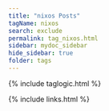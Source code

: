 ```yaml
---
title: "nixos Posts"
tagName: nixos
search: exclude
permalink: tag_nixos.html
sidebar: mydoc_sidebar
hide_sidebar: true
folder: tags
---
```


{% include taglogic.html %}

{% include links.html %}
